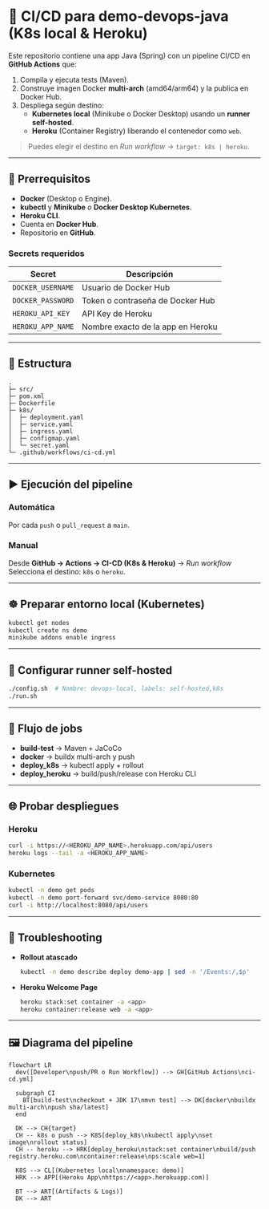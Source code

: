 # 🚀 CI/CD para demo-devops-java (K8s local & Heroku)

Este repositorio contiene una app Java (Spring) con un pipeline CI/CD en **GitHub Actions** que:

1) Compila y ejecuta tests (Maven).  
2) Construye imagen Docker **multi-arch** (amd64/arm64) y la publica en Docker Hub.  
3) Despliega según destino:
   - **Kubernetes local** (Minikube o Docker Desktop) usando un **runner self-hosted**.
   - **Heroku** (Container Registry) liberando el contenedor como `web`.

> Puedes elegir el destino en *Run workflow* → `target: k8s | heroku`.

---

## 🧱 Prerrequisitos

- **Docker** (Desktop o Engine).
- **kubectl** y **Minikube** *o* **Docker Desktop Kubernetes**.
- **Heroku CLI**.
- Cuenta en **Docker Hub**.
- Repositorio en **GitHub**.

### Secrets requeridos

| Secret | Descripción |
|---------|-------------|
| `DOCKER_USERNAME` | Usuario de Docker Hub |
| `DOCKER_PASSWORD` | Token o contraseña de Docker Hub |
| `HEROKU_API_KEY` | API Key de Heroku |
| `HEROKU_APP_NAME` | Nombre exacto de la app en Heroku |

---

## 🧩 Estructura

```
.
├─ src/
├─ pom.xml
├─ Dockerfile
├─ k8s/
│  ├─ deployment.yaml
│  ├─ service.yaml
│  ├─ ingress.yaml
│  ├─ configmap.yaml
│  └─ secret.yaml
└─ .github/workflows/ci-cd.yml
```

---

## ▶️ Ejecución del pipeline

### Automática
Por cada `push` o `pull_request` a `main`.

### Manual
Desde **GitHub → Actions → CI-CD (K8s & Heroku)** → *Run workflow*  
Selecciona el destino: `k8s` o `heroku`.

---

## ☸️ Preparar entorno local (Kubernetes)

```bash
kubectl get nodes
kubectl create ns demo
minikube addons enable ingress
```

---

## 🏃 Configurar runner self-hosted

```bash
./config.sh  # Nombre: devops-local, labels: self-hosted,k8s
./run.sh
```

---

## 🔁 Flujo de jobs

- **build-test** → Maven + JaCoCo
- **docker** → buildx multi-arch y push
- **deploy_k8s** → kubectl apply + rollout
- **deploy_heroku** → build/push/release con Heroku CLI

---

## 🌐 Probar despliegues

### Heroku
```bash
curl -i https://<HEROKU_APP_NAME>.herokuapp.com/api/users
heroku logs --tail -a <HEROKU_APP_NAME>
```

### Kubernetes
```bash
kubectl -n demo get pods
kubectl -n demo port-forward svc/demo-service 8080:80
curl -i http://localhost:8080/api/users
```

---

## 🧯 Troubleshooting

- **Rollout atascado**
  ```bash
  kubectl -n demo describe deploy demo-app | sed -n '/Events:/,$p'
  ```
- **Heroku Welcome Page**
  ```bash
  heroku stack:set container -a <app>
  heroku container:release web -a <app>
  ```

---

## 🖼️ Diagrama del pipeline

```mermaid
flowchart LR
  dev([Developer\npush/PR o Run Workflow]) --> GH[GitHub Actions\nci-cd.yml]

  subgraph CI
    BT[build-test\ncheckout + JDK 17\nmvn test] --> DK[docker\nbuildx multi-arch\npush sha/latest]
  end

  DK --> CH{target}
  CH -- k8s o push --> K8S[deploy_k8s\nkubectl apply\nset image\nrollout status]
  CH -- heroku --> HRK[deploy_heroku\nstack:set container\nbuild/push registry.heroku.com\ncontainer:release\nps:scale web=1]

  K8S --> CL[(Kubernetes local\nnamespace: demo)]
  HRK --> APP[(Heroku App\nhttps://<app>.herokuapp.com)]

  BT --> ART[(Artifacts & Logs)]
  DK --> ART
```
